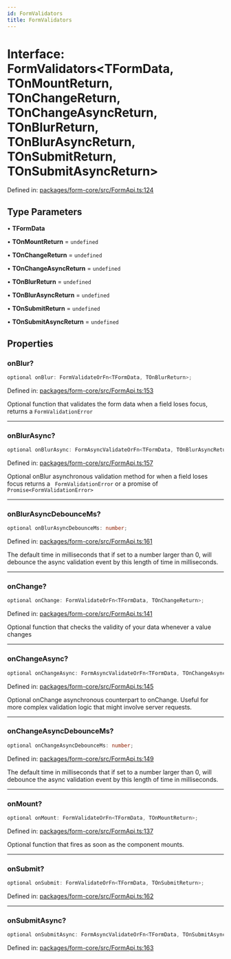 ```yaml
---
id: FormValidators
title: FormValidators
---
```


<!-- DO NOT EDIT: this page is autogenerated from the type comments -->

# Interface: FormValidators\<TFormData, TOnMountReturn, TOnChangeReturn, TOnChangeAsyncReturn, TOnBlurReturn, TOnBlurAsyncReturn, TOnSubmitReturn, TOnSubmitAsyncReturn\>

Defined in: [packages/form-core/src/FormApi.ts:124](https://github.com/TanStack/form/blob/main/packages/form-core/src/FormApi.ts#L124)

## Type Parameters

• **TFormData**

• **TOnMountReturn** = `undefined`

• **TOnChangeReturn** = `undefined`

• **TOnChangeAsyncReturn** = `undefined`

• **TOnBlurReturn** = `undefined`

• **TOnBlurAsyncReturn** = `undefined`

• **TOnSubmitReturn** = `undefined`

• **TOnSubmitAsyncReturn** = `undefined`

## Properties

### onBlur?

```ts
optional onBlur: FormValidateOrFn<TFormData, TOnBlurReturn>;
```

Defined in: [packages/form-core/src/FormApi.ts:153](https://github.com/TanStack/form/blob/main/packages/form-core/src/FormApi.ts#L153)

Optional function that validates the form data when a field loses focus, returns a `FormValidationError`

***

### onBlurAsync?

```ts
optional onBlurAsync: FormAsyncValidateOrFn<TFormData, TOnBlurAsyncReturn>;
```

Defined in: [packages/form-core/src/FormApi.ts:157](https://github.com/TanStack/form/blob/main/packages/form-core/src/FormApi.ts#L157)

Optional onBlur asynchronous validation method for when a field loses focus returns a ` FormValidationError` or a promise of `Promise<FormValidationError>`

***

### onBlurAsyncDebounceMs?

```ts
optional onBlurAsyncDebounceMs: number;
```

Defined in: [packages/form-core/src/FormApi.ts:161](https://github.com/TanStack/form/blob/main/packages/form-core/src/FormApi.ts#L161)

The default time in milliseconds that if set to a number larger than 0, will debounce the async validation event by this length of time in milliseconds.

***

### onChange?

```ts
optional onChange: FormValidateOrFn<TFormData, TOnChangeReturn>;
```

Defined in: [packages/form-core/src/FormApi.ts:141](https://github.com/TanStack/form/blob/main/packages/form-core/src/FormApi.ts#L141)

Optional function that checks the validity of your data whenever a value changes

***

### onChangeAsync?

```ts
optional onChangeAsync: FormAsyncValidateOrFn<TFormData, TOnChangeAsyncReturn>;
```

Defined in: [packages/form-core/src/FormApi.ts:145](https://github.com/TanStack/form/blob/main/packages/form-core/src/FormApi.ts#L145)

Optional onChange asynchronous counterpart to onChange. Useful for more complex validation logic that might involve server requests.

***

### onChangeAsyncDebounceMs?

```ts
optional onChangeAsyncDebounceMs: number;
```

Defined in: [packages/form-core/src/FormApi.ts:149](https://github.com/TanStack/form/blob/main/packages/form-core/src/FormApi.ts#L149)

The default time in milliseconds that if set to a number larger than 0, will debounce the async validation event by this length of time in milliseconds.

***

### onMount?

```ts
optional onMount: FormValidateOrFn<TFormData, TOnMountReturn>;
```

Defined in: [packages/form-core/src/FormApi.ts:137](https://github.com/TanStack/form/blob/main/packages/form-core/src/FormApi.ts#L137)

Optional function that fires as soon as the component mounts.

***

### onSubmit?

```ts
optional onSubmit: FormValidateOrFn<TFormData, TOnSubmitReturn>;
```

Defined in: [packages/form-core/src/FormApi.ts:162](https://github.com/TanStack/form/blob/main/packages/form-core/src/FormApi.ts#L162)

***

### onSubmitAsync?

```ts
optional onSubmitAsync: FormAsyncValidateOrFn<TFormData, TOnSubmitAsyncReturn>;
```

Defined in: [packages/form-core/src/FormApi.ts:163](https://github.com/TanStack/form/blob/main/packages/form-core/src/FormApi.ts#L163)
